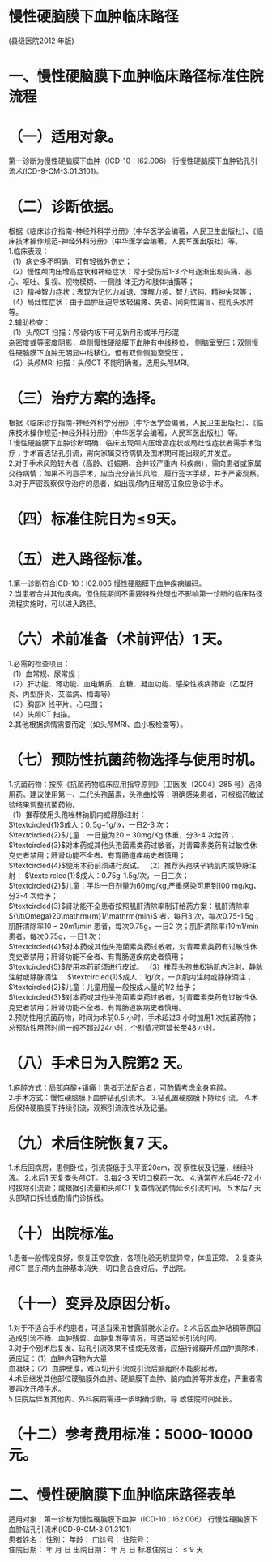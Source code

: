 # 慢性硬脑膜下血肿临床路径  
(县级医院2012 年版)  
# 一、慢性硬脑膜下血肿临床路径标准住院流程  
# （一）适用对象。  
第一诊断为慢性硬脑膜下血肿（ICD-10：I62.006） 行慢性硬脑膜下血肿钻孔引流术(ICD-9-CM-3:01.3101)。  
# （二）诊断依据。  
根据《临床诊疗指南-神经外科学分册》（中华医学会编著，人民卫生出版社）、《临床技术操作规范-神经外科分册》（中华医学会编著，人民军医出版社）等。  
1.临床表现：  
（1）病史多不明确，可有轻微外伤史；  
（2）慢性颅内压增高症状和神经症状：常于受伤后1-3 个月逐渐出现头痛、恶心、呕吐、复视、视物模糊、一侧肢 体无力和肢体抽搐等；  
（3）精神智力症状：表现为记忆力减退、理解力差、智力迟钝、精神失常等；  
（4）局灶性症状：由于血肿压迫导致轻偏瘫、失语、同向性偏盲、视乳头水肿等。  
2.辅助检查：  
（1）头颅CT 扫描：颅骨内板下可见新月形或半月形混  
杂密度或等密度阴影，单侧慢性硬脑膜下血肿有中线移位， 侧脑室受压；双侧慢性硬脑膜下血肿无明显中线移位，但有双侧侧脑室受压；  
（2）头颅MRI 扫描：头颅CT 不能明确者，选用头颅MRI。  
# （三）治疗方案的选择。  
根据《临床诊疗指南-神经外科学分册》（中华医学会编著，人民卫生出版社）、《临床技术操作规范-神经外科分册》（中华医学会编著，人民军医出版社）等。  
1.慢性硬脑膜下血肿诊断明确，临床出现颅内压增高症状或局灶性症状者需手术治疗；手术首选钻孔引流，需向家属交待病情及围术期可能出现的并发症。  
2.对于手术风险较大者（高龄、妊娠期、合并较严重内 科疾病），需向患者或家属交待病情；如果不同意手术，应当充分告知风险，履行签字手续，并予严密观察。  
3.对于严密观察保守治疗的患者，如出现颅内压增高征象应急诊手术。  
# （四）标准住院日为$\leqslant\!9$天。  
# （五）进入路径标准。  
1.第一诊断符合ICD-10：I62.006 慢性硬脑膜下血肿疾病编码。  
2.当患者合并其他疾病，但住院期间不需要特殊处理也不影响第一诊断的临床路径流程实施时，可以进入路径。  
# （六）术前准备（术前评估）1 天。  
1.必需的检查项目：  
（1）血常规、尿常规；  
（2）肝功能、肾功能、血电解质、血糖、凝血功能、感染性疾病筛查（乙型肝炎、丙型肝炎、艾滋病、梅毒等）  
（3）胸部X 线平片、心电图；  
（4）头颅CT 扫描。  
2.其他根据病情需要而定（如头颅MRI、血小板检查等）。  
# （七）预防性抗菌药物选择与使用时机。  
1.抗菌药物：按照《抗菌药物临床应用指导原则》（卫医发〔2004〕285 号）选择用药。建议使用第一、二代头孢菌素，头孢曲松等；明确感染患者，可根据药敏试验结果调整抗菌药物。  
（1）推荐使用头孢唑林钠肌内或静脉注射：  
$\textcircled{1}$成人：$0.\,5\mathrm{g}{-1}\mathrm{g}/\mathcal{Y}$，一日2-3 次；  
$\textcircled{2}$儿童：一日量为$20{-}30\mathrm{mg/Kg}$ 体重，分3-4 次给药；  
$\textcircled{3}$对本药或其他头孢菌素类药过敏者，对青霉素类药有过敏性休克史者禁用；肝肾功能不全者、有胃肠道疾病史者慎用；  
$\textcircled{4}$使用本药前须进行皮试。 （2）推荐头孢呋辛钠肌内或静脉注射： $\textcircled{1}$成人：0.75g-1.5g/次，一日三次；  
$\textcircled{2}$儿童：平均一日剂量为60mg/kg,严重感染可用到100 $\mathrm{mg/kg}$，分3-4 次给予；  
$\textcircled{3}$肾功能不全患者按照肌酐清除率制订给药方案：肌酐清除率${\it\Omega}20\mathrm{m}1/\mathrm{min}$ 者，每日3 次，每次0.75-1.5g；肌酐清除率$10{-}20\mathrm{m}1/\mathrm{min}$ 患者，每次0.75g，一日2 次；肌酐清除率$\mathrm{\langle10m1/min}$ 患者，每次0.75g，一日1 次；  
$\textcircled{4}$对本药或其他头孢菌素类药过敏者，对青霉素类药有过敏性休克史者禁用；肝肾功能不全者、有胃肠道疾病史者慎用；  
$\textcircled{5}$使用本药前须进行皮试。 （3）推荐头孢曲松钠肌内注射、静脉注射或静脉滴注： $\textcircled{1}$成人：1g/次，一次肌内注射或静脉滴注； $\textcircled{2}$儿童：儿童用量一般按成人量的1/2 给予；  
$\textcircled{3}$对本药或其他头孢菌素类药过敏者，对青霉素类药有过敏性休克史者禁用；肝肾功能不全者、有胃肠道疾病史者慎用。  
2.预防性用抗菌药物，时间为术前0.5 小时，手术超过3 小时加用1 次抗菌药物；总预防性用药时间一般不超过24小时，个别情况可延长至48 小时。  
# （八）手术日为入院第2 天。  
1.麻醉方式：局部麻醉$+$镇痛；患者无法配合者，可酌情考虑全身麻醉。  
2.手术方式：慢性硬脑膜下血肿钻孔引流术。 3.钻孔置硬脑膜下持续引流。 4.术后保持硬脑膜下持续引流，观察引流液性状及记量。  
# （九）术后住院恢复7 天。  
1.术后回病房，患侧卧位，引流袋低于头平面20cm，观 察性状及记量，继续补液。 2.术后1 天复查头颅CT。 3.每2-3 天切口换药一次。 4.通常在术后48-72 小时拔除引流管；或根据引流量和头颅CT 复查情况酌情延长引流时间。 5.术后7 天头部切口拆线或酌情门诊拆线。  
# （十）出院标准。  
1.患者一般情况良好，恢复正常饮食，各项化验无明显异常，体温正常。 2.复查头颅CT 显示颅内血肿基本消失，切口愈合良好后，予出院。  
# （十一）变异及原因分析。  
1.对于不适合手术的患者，可适当采用甘露醇脱水治疗。2.术后因血肿粘稠等原因造成引流不畅、血肿残留、血肿复发等情况，可适当延长引流时间。  
3.对于个别术后复发、钻孔引流效果不佳或无效者，应施行骨瓣开颅血肿摘除术，适应证：（1）血肿内容物为大量  
血凝块；（2）血肿壁厚，难以切开引流或引流后脑组织不能膨起者。  
4.术后继发其他部位硬脑膜外血肿、硬脑膜下血肿、脑内血肿等并发症，严重者需要再次开颅手术。  
5.住院后伴发其他内、外科疾病需进一步明确诊断，导 致住院时间延长。  
# （十二）参考费用标准：5000-10000 元。  
# 二、慢性硬脑膜下血肿临床路径表单  
适用对象：第一诊断为慢性硬脑膜下血肿（ICD-10：I62.006） 行慢性硬脑膜下血肿钻孔引流术(ICD-9-CM-3:01.3101)  
患者姓名：           性别：    年龄：    门诊号：       住院号：  
住院日期：   年  月  日    出院日期：   年  月   日     标准住院日：${\leqslant}9$ 天  

